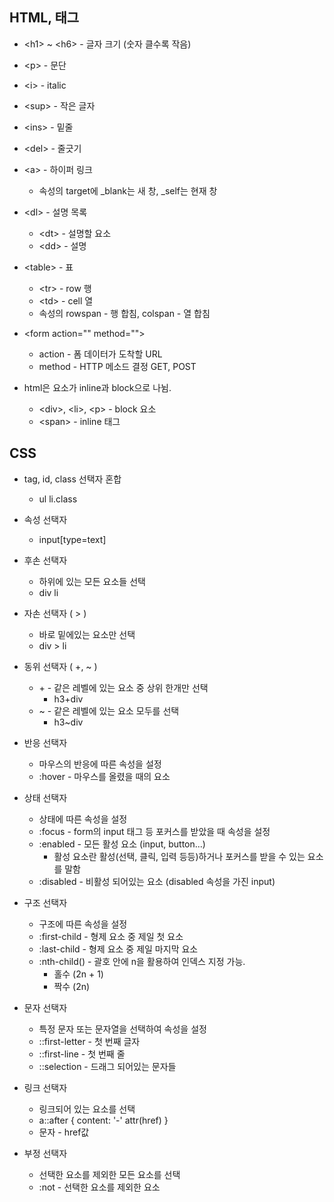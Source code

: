 ## HTML, 태그

* \<h1> ~ \<h6> - 글자 크기 (숫자 클수록 작음)
* \<p> - 문단
* \<i> - italic
* \<sup> - 작은 글자
* \<ins> - 밑줄
* \<del> - 줄긋기

* \<a> - 하이퍼 링크
  * 속성의 target에 _blank는 새 창, _self는 현재 창
  
* \<dl> - 설명 목록
  * \<dt> - 설명할 요소
  * \<dd> - 설명
  
* \<table> - 표
  * \<tr> - row 행
  * \<td> - cell 열
  * 속성의 rowspan - 행 합침, colspan - 열 합침

* \<form action="" method="">
  * action - 폼 데이터가 도착할 URL
  * method - HTTP 메소드 결정 GET, POST

* html은 요소가 inline과 block으로 나뉨.
  * \<div>, \<li>, \<p> - block 요소
  * \<span> - inline 태그

## CSS
* tag, id, class 선택자 혼합
  * ul li.class
  
* 속성 선택자
  * input[type=text]
  
* 후손 선택자
  * 하위에 있는 모든 요소들 선택
  * div li
  
* 자손 선택자 ( > )
  * 바로 밑에있는 요소만 선택
  * div > li

* 동위 선택자 ( +, ~ )
  * \+ - 같은 레벨에 있는 요소 중 상위 한개만 선택
    * h3+div
  * ~ - 같은 레벨에 있는 요소 모두를 선택
    * h3~div

* 반응 선택자
  * 마우스의 반응에 따른 속성을 설정
  * :hover - 마우스를 올렸을 때의 요소

* 상태 선택자
  * 상태에 따른 속성을 설정
  * :focus - form의 input 태그 등 포커스를 받았을 때 속성을 설정
  * :enabled - 모든 활성 요소 (input, button...)
    * 활성 요소란 활성(선택, 클릭, 입력 등등)하거나 포커스를 받을 수 있는 요소를 말함
  * :disabled - 비활성 되어있는 요소 (disabled 속성을 가진 input)

* 구조 선택자
  * 구조에 따른 속성을 설정
  * :first-child - 형제 요소 중 제일 첫 요소
  * :last-child - 형제 요소 중 제일 마지막 요소
  * :nth-child() - 괄호 안에 n을 활용하여 인덱스 지정 가능.
    * 홀수 (2n + 1)
    * 짝수 (2n)

* 문자 선택자
  * 특정 문자 또는 문자열을 선택하여 속성을 설정
  * ::first-letter - 첫 번째 글자
  * ::first-line - 첫 번째 줄
  * ::selection - 드래그 되어있는 문자들

* 링크 선택자
  * 링크되어 있는 요소를 선택
  * a::after { content: '-' attr(href) }
  * 문자 - href값
  
* 부정 선택자
  * 선택한 요소를 제외한 모든 요소를 선택
  * :not - 선택한 요소를 제외한 요소
